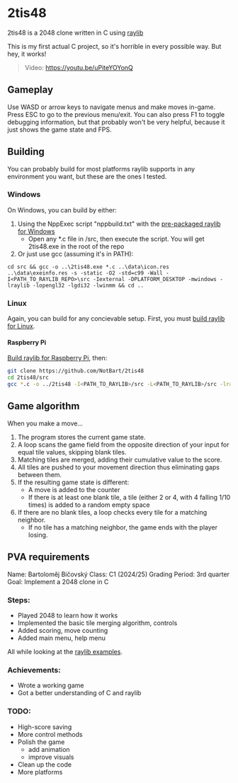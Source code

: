 # 2tis48
2tis48 is a 2048 clone written in C using [raylib](https://github.com/raysan5/raylib)

This is my first actual C project, so it's horrible in every possible way. But hey, it works!
>Video: https://youtu.be/uPiteYOYonQ

## Gameplay
Use WASD or arrow keys to navigate menus and make moves in-game. Press ESC to go to the previous menu/exit.
You can also press F1 to toggle debugging information, but that probably won't be very helpful, because it just shows the game state and FPS.

## Building
You can probably build for most platforms raylib supports in any environment you want, but these are the ones I tested.
### Windows
On Windows, you can build by either:
1. Using the NppExec script "nppbuild.txt" with the [pre-packaged raylib for Windows](https://raysan5.itch.io/raylib)
	-  Open any *.c file in /src, then execute the script. You will get 2tis48.exe in the root of the repo
2. Or just use gcc (assuming it's in PATH):
```batch
cd src && gcc -o ..\2tis48.exe *.c ..\data\icon.res ..\data\exeinfo.res -s -static -O2 -std=c99 -Wall -I<PATH_TO_RAYLIB_REPO>\src -Iexternal -DPLATFORM_DESKTOP -mwindows -lraylib -lopengl32 -lgdi32 -lwinmm && cd ..
```
### Linux
Again, you can build for any concievable setup. First, you must [build raylib for Linux](https://github.com/raysan5/raylib/wiki/Working-on-GNU-Linux).
#### Raspberry Pi
[Build raylib for Raspberry Pi](https://github.com/raysan5/raylib/wiki/Working-on-Raspberry-Pi), then:
```bash
git clone https://github.com/NotBart/2tis48
cd 2tis48/src
gcc *.c -o ../2tis48 -I<PATH_TO_RAYLIB>/src -L<PATH_TO_RAYLIB>/src -lraylib -lm -lGL -lpthread -ldl -lrt -lX11
```

## Game algorithm
When you make a move...
1. The program stores the current game state.
2. A loop scans the game field from the opposite direction of your input for equal tile values, skipping blank tiles.
3. Matching tiles are merged, adding their cumulative value to the score.
4. All tiles are pushed to your movement direction thus eliminating gaps between them.
5. If the resulting game state is different:
	- A move is added to the counter
	- If there is at least one blank tile, a tile (either 2 or 4, with 4 falling 1/10 times) is added to a random empty space
6. If there are no blank tiles, a loop checks every tile for a matching neighbor.
	- If no tile has a matching neighbor, the game ends with the player losing.

## PVA requirements
Name: Bartoloměj Bičovský
Class: C1  (2024/25)
Grading Period: 3rd quarter  
Goal: Implement a 2048 clone in C

### Steps:
- Played 2048 to learn how it works
- Implemented the basic tile merging algorithm, controls
- Added scoring, move counting
- Added main menu, help menu

All while looking at the [raylib examples](https://www.raylib.com/examples.html).

### Achievements:
- Wrote a working game
- Got a better understanding of C and raylib

### TODO:
- High-score saving
- More control methods
- Polish the game
	- add animation
	- improve visuals
- Clean up the code
- More platforms
